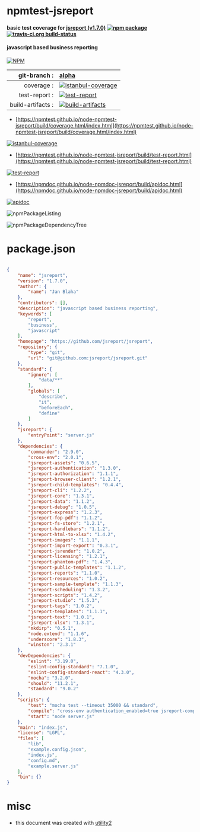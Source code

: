 # npmtest-jsreport

#### basic test coverage for  [jsreport (v1.7.0)](https://github.com/jsreport/jsreport)  [![npm package](https://img.shields.io/npm/v/npmtest-jsreport.svg?style=flat-square)](https://www.npmjs.org/package/npmtest-jsreport) [![travis-ci.org build-status](https://api.travis-ci.org/npmtest/node-npmtest-jsreport.svg)](https://travis-ci.org/npmtest/node-npmtest-jsreport)

#### javascript based business reporting

[![NPM](https://nodei.co/npm/jsreport.png?downloads=true&downloadRank=true&stars=true)](https://www.npmjs.com/package/jsreport)

| git-branch : | [alpha](https://github.com/npmtest/node-npmtest-jsreport/tree/alpha)|
|--:|:--|
| coverage : | [![istanbul-coverage](https://npmtest.github.io/node-npmtest-jsreport/build/coverage.badge.svg)](https://npmtest.github.io/node-npmtest-jsreport/build/coverage.html/index.html)|
| test-report : | [![test-report](https://npmtest.github.io/node-npmtest-jsreport/build/test-report.badge.svg)](https://npmtest.github.io/node-npmtest-jsreport/build/test-report.html)|
| build-artifacts : | [![build-artifacts](https://npmtest.github.io/node-npmtest-jsreport/glyphicons_144_folder_open.png)](https://github.com/npmtest/node-npmtest-jsreport/tree/gh-pages/build)|

- [https://npmtest.github.io/node-npmtest-jsreport/build/coverage.html/index.html](https://npmtest.github.io/node-npmtest-jsreport/build/coverage.html/index.html)

[![istanbul-coverage](https://npmtest.github.io/node-npmtest-jsreport/build/screenCapture.buildCi.browser.%252Ftmp%252Fbuild%252Fcoverage.lib.html.png)](https://npmtest.github.io/node-npmtest-jsreport/build/coverage.html/index.html)

- [https://npmtest.github.io/node-npmtest-jsreport/build/test-report.html](https://npmtest.github.io/node-npmtest-jsreport/build/test-report.html)

[![test-report](https://npmtest.github.io/node-npmtest-jsreport/build/screenCapture.buildCi.browser.%252Ftmp%252Fbuild%252Ftest-report.html.png)](https://npmtest.github.io/node-npmtest-jsreport/build/test-report.html)

- [https://npmdoc.github.io/node-npmdoc-jsreport/build/apidoc.html](https://npmdoc.github.io/node-npmdoc-jsreport/build/apidoc.html)

[![apidoc](https://npmdoc.github.io/node-npmdoc-jsreport/build/screenCapture.buildCi.browser.%252Ftmp%252Fbuild%252Fapidoc.html.png)](https://npmdoc.github.io/node-npmdoc-jsreport/build/apidoc.html)

![npmPackageListing](https://npmtest.github.io/node-npmtest-jsreport/build/screenCapture.npmPackageListing.svg)

![npmPackageDependencyTree](https://npmtest.github.io/node-npmtest-jsreport/build/screenCapture.npmPackageDependencyTree.svg)



# package.json

```json

{
    "name": "jsreport",
    "version": "1.7.0",
    "author": {
        "name": "Jan Blaha"
    },
    "contributors": [],
    "description": "javascript based business reporting",
    "keywords": [
        "report",
        "business",
        "javascript"
    ],
    "homepage": "https://github.com/jsreport/jsreport",
    "repository": {
        "type": "git",
        "url": "git@github.com:jsreport/jsreport.git"
    },
    "standard": {
        "ignore": [
            "data/**"
        ],
        "globals": [
            "describe",
            "it",
            "beforeEach",
            "define"
        ]
    },
    "jsreport": {
        "entryPoint": "server.js"
    },
    "dependencies": {
        "commander": "2.9.0",
        "cross-env": "2.0.1",
        "jsreport-assets": "0.6.5",
        "jsreport-authentication": "1.3.0",
        "jsreport-authorization": "1.1.1",
        "jsreport-browser-client": "1.2.1",
        "jsreport-child-templates": "0.4.4",
        "jsreport-cli": "1.2.2",
        "jsreport-core": "1.3.1",
        "jsreport-data": "1.1.2",
        "jsreport-debug": "1.0.5",
        "jsreport-express": "1.2.3",
        "jsreport-fop-pdf": "1.1.2",
        "jsreport-fs-store": "1.2.1",
        "jsreport-handlebars": "1.1.2",
        "jsreport-html-to-xlsx": "1.4.2",
        "jsreport-images": "1.1.1",
        "jsreport-import-export": "0.3.1",
        "jsreport-jsrender": "1.0.2",
        "jsreport-licensing": "1.2.1",
        "jsreport-phantom-pdf": "1.4.3",
        "jsreport-public-templates": "1.1.2",
        "jsreport-reports": "1.1.0",
        "jsreport-resources": "1.0.2",
        "jsreport-sample-template": "1.1.3",
        "jsreport-scheduling": "1.3.2",
        "jsreport-scripts": "1.4.2",
        "jsreport-studio": "1.5.3",
        "jsreport-tags": "1.0.2",
        "jsreport-templates": "1.1.1",
        "jsreport-text": "1.0.1",
        "jsreport-xlsx": "1.3.1",
        "mkdirp": "0.5.1",
        "node.extend": "1.1.6",
        "underscore": "1.8.3",
        "winston": "2.3.1"
    },
    "devDependencies": {
        "eslint": "3.19.0",
        "eslint-config-standard": "7.1.0",
        "eslint-config-standard-react": "4.3.0",
        "mocha": "3.2.0",
        "should": "11.2.1",
        "standard": "9.0.2"
    },
    "scripts": {
        "test": "mocha test --timeout 35000 && standard",
        "compile": "cross-env authentication_enabled=true jsreport-compile",
        "start": "node server.js"
    },
    "main": "index.js",
    "license": "LGPL",
    "files": [
        "lib",
        "example.config.json",
        "index.js",
        "config.md",
        "example.server.js"
    ],
    "bin": {}
}
```



# misc
- this document was created with [utility2](https://github.com/kaizhu256/node-utility2)
